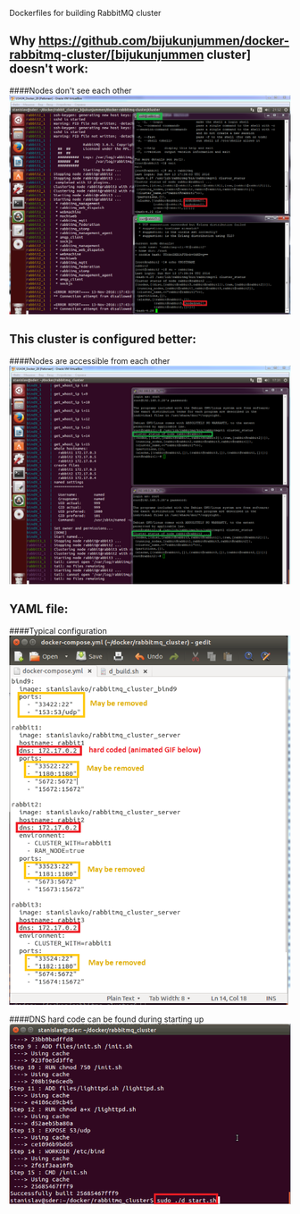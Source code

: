 Dockerfiles for building RabbitMQ cluster

Why https://github.com/bijukunjummen/docker-rabbitmq-cluster/[bijukunjummen cluster] doesn't work:
------------
####Nodes don't see each other
![cluster overview](images/bijukunjummen_02.png)

This cluster is configured better:
------------
####Nodes are accessible from each other
![cluster overview](images/stanislavko_cluster_status.png)

YAML file:
------------
####Typical configuration
![cluster overview](images/stanislavko_yaml.png)

####DNS hard code can be found during starting up
![cluster overview](images/stanislavko_dns.gif)
